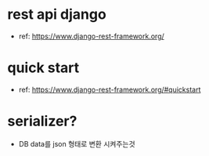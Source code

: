 # rest api django

- ref: https://www.django-rest-framework.org/

# quick start

- ref: https://www.django-rest-framework.org/#quickstart

# serializer?
- DB data를 json 형태로 변환 시켜주는것